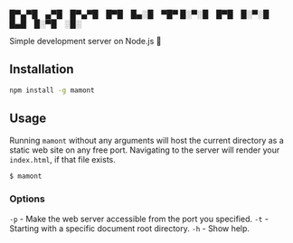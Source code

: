█▀▄▀█ ▄▀█ █▀▄▀█ █▀█ █▄░█ ▀█▀
█░▀░█ █▀█ █░▀░█ █▄█ █░▀█ ░█░

Simple development server on Node.js 🤘

## Installation

```sh
npm install -g mamont
```

## Usage

Running `mamont` without any arguments will host the current directory as a static web site on any free port. Navigating to the server will render your `index.html`, if that file exists.

```sh
$ mamont
```

### Options

`-p` - Make the web server accessible from the port you specified.
`-t` -	Starting with a specific document root directory.
`-h` -	Show help.
